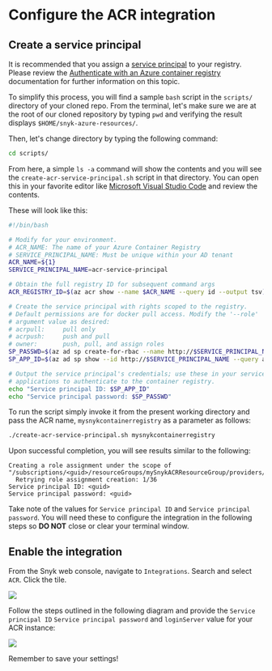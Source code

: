 # Configure the ACR integration

## Create a service principal

It is recommended that you assign a [service principal](https://docs.microsoft.com/en-us/azure/active-directory/develop/app-objects-and-service-principals) to your registry. Please review the [Authenticate with an Azure container registry](https://docs.microsoft.com/en-us/azure/container-registry/container-registry-authentication) documentation for further information on this topic.

To simplify this process, you will find a sample `bash` script in the `scripts/` directory of your cloned repo. From the terminal, let's make sure we are at the root of our cloned repository by typing `pwd` and verifying the result displays `$HOME/snyk-azure-resources/`.

Then, let's change directory by typing the following command:

```bash
cd scripts/
```

From here, a simple `ls -a` command will show the contents and you will see the `create-acr-service-principal.sh` script in that directory. You can open this in your favorite editor like [Microsoft Visual Studio Code](https://code.visualstudio.com/) and review the contents.

These will look like this:

```bash
#!/bin/bash

# Modify for your environment.
# ACR_NAME: The name of your Azure Container Registry
# SERVICE_PRINCIPAL_NAME: Must be unique within your AD tenant
ACR_NAME=${1}
SERVICE_PRINCIPAL_NAME=acr-service-principal

# Obtain the full registry ID for subsequent command args
ACR_REGISTRY_ID=$(az acr show --name $ACR_NAME --query id --output tsv)

# Create the service principal with rights scoped to the registry.
# Default permissions are for docker pull access. Modify the '--role'
# argument value as desired:
# acrpull:     pull only
# acrpush:     push and pull
# owner:       push, pull, and assign roles
SP_PASSWD=$(az ad sp create-for-rbac --name http://$SERVICE_PRINCIPAL_NAME --scopes $ACR_REGISTRY_ID --role acrpull --query password --output tsv)
SP_APP_ID=$(az ad sp show --id http://$SERVICE_PRINCIPAL_NAME --query appId --output tsv)

# Output the service principal's credentials; use these in your services and
# applications to authenticate to the container registry.
echo "Service principal ID: $SP_APP_ID"
echo "Service principal password: $SP_PASSWD"
```

To run the script simply invoke it from the present working directory and pass the ACR name, `mysnykcontainerregistry` as a parameter as follows:

```bash
./create-acr-service-principal.sh mysnykcontainerregistry
```

Upon successful completion, you will see results similar to the following:

```
Creating a role assignment under the scope of "/subscriptions/<guid>/resourceGroups/mySnykACRResourceGroup/providers/Microsoft.ContainerRegistry/registries/mySnykContainerRegistry"
  Retrying role assignment creation: 1/36
Service principal ID: <guid>
Service principal password: <guid>
```

Take note of the values for `Service principal ID` and `Service principal password`. You will need these to configure the integration in the following steps so **DO NOT** close or clear your terminal window.

## Enable the integration

From the Snyk web console, navigate to `Integrations`. Search and select `ACR`. Click the tile.

![](https://partner-workshop-assets.s3.us-east-2.amazonaws.com/snyk\_integrations\_07.png)

Follow the steps outlined in the following diagram and provide the `Service principal ID` `Service principal password` and `loginServer` value for your ACR instance:

![](https://partner-workshop-assets.s3.us-east-2.amazonaws.com/snyk\_integrations\_06.png)

Remember to save your settings!
